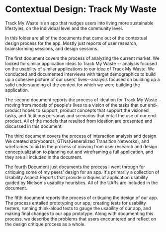 # Contextual Design: Track My Waste
Track My Waste is an app that nudges users into living more sustainable lifestyles, on the individual level and the community level.

In this folder are all of the documents that came out of the contextual design process for the app. Mostly just reports of user research, brainstorming sessions, and design sessions.

The first document covers the process of analyzing the current market. We looked for similar application ideas to Track My Waste -- analysis focused on the usability of similar applications to our idea of Track My Waste. We conducted and documented interviews with target demographics to build up a cohesive picture of our users' lives--analysis focused on building up a solid understanding of the context for which we were building the application.

The second document reports the process of ideation for Track My Waste--moving from models of people's lives to a vision of the tasks that our end-product hopes to support, product concepts that support the visioned tasks, and fictitious personas and scenarios that entail the use of our end-product. All of the models that resulted from ideation are presented and discussed in this document.

The third document covers the process of interaction analysis and design. We created storyboards, GTNs(Generalized Transition Networks), and wireframes to aid in the process of moving from user research and design conceptualization to planning out and wireframing a full application, and they are all included in the document.

The fourth Document just documents the process I went through for critiquing some of my peers' design for an app. It's primarily a collection of Usability Aspect Reports that provide critiques of application usability guided by Nielson's usability heuristics. All of the UARs are included in the document.

The fifth document reports the process of critiquing the design of our app. The process entailed prototyping our app, creating tests for usability testers, running think-aloud tests to gauge the usability of our app, and making final changes to our app prototype. Along with documenting this process, we describe the problems that users encountered and reflect on the design critique process as a whole. 
